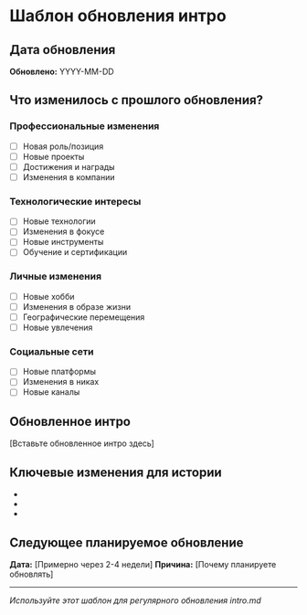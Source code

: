 # Шаблон обновления интро

## Дата обновления
**Обновлено:** YYYY-MM-DD

## Что изменилось с прошлого обновления?

### Профессиональные изменения
- [ ] Новая роль/позиция
- [ ] Новые проекты
- [ ] Достижения и награды
- [ ] Изменения в компании

### Технологические интересы
- [ ] Новые технологии
- [ ] Изменения в фокусе
- [ ] Новые инструменты
- [ ] Обучение и сертификации

### Личные изменения
- [ ] Новые хобби
- [ ] Изменения в образе жизни
- [ ] Географические перемещения
- [ ] Новые увлечения

### Социальные сети
- [ ] Новые платформы
- [ ] Изменения в никах
- [ ] Новые каналы

## Обновленное интро

[Вставьте обновленное интро здесь]

## Ключевые изменения для истории

- 
- 
- 

## Следующее планируемое обновление

**Дата:** [Примерно через 2-4 недели]
**Причина:** [Почему планируете обновлять]

---

*Используйте этот шаблон для регулярного обновления intro.md*


